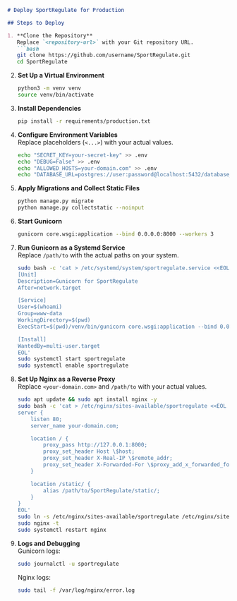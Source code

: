 ```markdown
# Deploy SportRegulate for Production

## Steps to Deploy

1. **Clone the Repository**  
   Replace `<repository-url>` with your Git repository URL.
   ```bash
   git clone https://github.com/username/SportRegulate.git
   cd SportRegulate
   ```

2. **Set Up a Virtual Environment**  
   ```bash
   python3 -m venv venv
   source venv/bin/activate
   ```

3. **Install Dependencies**  
   ```bash
   pip install -r requirements/production.txt
   ```

4. **Configure Environment Variables**  
   Replace placeholders (`<...>`) with your actual values.
   ```bash
   echo "SECRET_KEY=your-secret-key" >> .env
   echo "DEBUG=False" >> .env
   echo "ALLOWED_HOSTS=your-domain.com" >> .env
   echo "DATABASE_URL=postgres://user:password@localhost:5432/database_name" >> .env
   ```

5. **Apply Migrations and Collect Static Files**  
   ```bash
   python manage.py migrate
   python manage.py collectstatic --noinput
   ```

6. **Start Gunicorn**  
   ```bash
   gunicorn core.wsgi:application --bind 0.0.0.0:8000 --workers 3
   ```

7. **Run Gunicorn as a Systemd Service**  
   Replace `/path/to` with the actual paths on your system.
   ```bash
   sudo bash -c 'cat > /etc/systemd/system/sportregulate.service <<EOL
   [Unit]
   Description=Gunicorn for SportRegulate
   After=network.target

   [Service]
   User=$(whoami)
   Group=www-data
   WorkingDirectory=$(pwd)
   ExecStart=$(pwd)/venv/bin/gunicorn core.wsgi:application --bind 0.0.0.0:8000 --workers 3

   [Install]
   WantedBy=multi-user.target
   EOL'
   sudo systemctl start sportregulate
   sudo systemctl enable sportregulate
   ```

8. **Set Up Nginx as a Reverse Proxy**  
   Replace `<your-domain.com>` and `/path/to` with your actual values.
   ```bash
   sudo apt update && sudo apt install nginx -y
   sudo bash -c 'cat > /etc/nginx/sites-available/sportregulate <<EOL
   server {
       listen 80;
       server_name your-domain.com;

       location / {
           proxy_pass http://127.0.0.1:8000;
           proxy_set_header Host \$host;
           proxy_set_header X-Real-IP \$remote_addr;
           proxy_set_header X-Forwarded-For \$proxy_add_x_forwarded_for;
       }

       location /static/ {
           alias /path/to/SportRegulate/static/;
       }
   }
   EOL'
   sudo ln -s /etc/nginx/sites-available/sportregulate /etc/nginx/sites-enabled
   sudo nginx -t
   sudo systemctl restart nginx
   ```

9. **Logs and Debugging**  
   Gunicorn logs:
   ```bash
   sudo journalctl -u sportregulate
   ```
   Nginx logs:
   ```bash
   sudo tail -f /var/log/nginx/error.log
   ```
```
